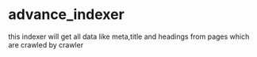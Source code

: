 # advance_indexer
this indexer will get all data like meta,title and headings from pages which are crawled by crawler
